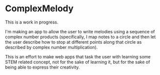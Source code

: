 # ComplexMelody
This is a work in progress.

I'm making an app to allow the user to write melodies using a sequence of complex number products (specifically, I map notes to a circle and then let the user describe how to stop at different points along that circle as described by complex number multiplication).

This is an effort to make web apps that task the user with learning some STEM related concept, not for the sake of learning it, but for the sake of being able to express their creativity.
